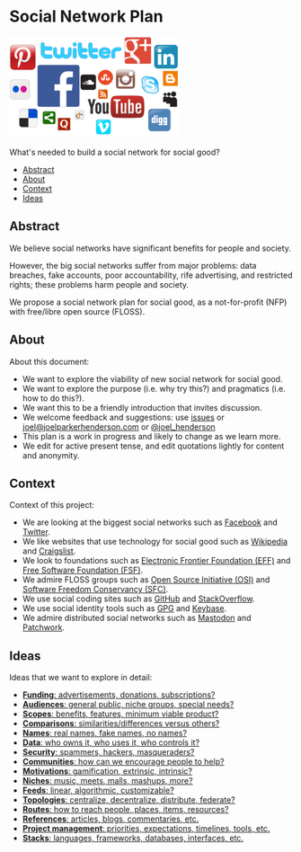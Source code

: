 # Social Network Plan

<img src="README.png" width="300" height="180" alt="Social network icons">

What's needed to build a social network for social good?

* [Abstract](#abstract)
* [About](#about)
* [Context](#context)
* [Ideas](#ideas)


## Abstract

We believe social networks have significant benefits for people and society. 

However, the big social networks suffer from major problems: data breaches, fake accounts, poor accountability, rife advertising, and restricted rights; these problems harm people and society. 

We propose a social network plan for social good, as a not-for-profit (NFP) with free/libre open source (FLOSS).


## About

About this document:

* We want to explore the viability of new social network for social good.
* We want to explore the purpose (i.e. why try this?) and pragmatics (i.e. how to do this?).
* We want this to be a friendly introduction that invites discussion.
* We welcome feedback and suggestions: use [issues](https://github.com/joelparkerhenderson/social_network_plan/issues) or joel@joelparkerhenderson.com or [@joel_henderson](https://twitter.com/joel_henderson)
* This plan is a work in progress and likely to change as we learn more.
* We edit for active present tense, and edit quotations lightly for content and anonymity.


## Context

Context of this project:
* We are looking at the biggest social networks such as 
[Facebook](https://facebook.com) and
[Twitter](https://twitter.com).
* We like websites that use technology for social good such as 
[Wikipedia](https://wikipedia.org) and
[Craigslist](https://craigslist.org).
* We look to foundations such as 
[Electronic Frontier Foundation (EFF)](http://eff.org/) and
[Free Software Foundation (FSF)](http://fsf.org).
* We admire FLOSS groups such as 
[Open Source Initiative (OSI)](http://opensource.org/) and 
[Software Freedom Conservancy (SFC)](https://sfconservancy.org/).
* We use social coding sites such as 
[GitHub](https://github.com) and
[StackOverflow](https://stackoverflow.com).
* We use social identity tools such as 
[GPG](https://www.gnupg.org/) and
[Keybase](keybase.io).
* We admire distributed social networks such as
[Mastodon](https://mastodon.social) and
[Patchwork](https://github.com/ssbc/patchwork).


## Ideas

Ideas that we want to explore in detail:

* [**Funding**: advertisements, donations, subscriptions?](docs/ideas/funding.md)
* [**Audiences**: general public, niche groups, special needs?](docs/ideas/audiences.md)
* [**Scopes**: benefits, features, minimum viable product?](docs/ideas/scopes.md)
* [**Comparisons**: similarities/differences versus others?](docs/ideas/comparisons.md)
* [**Names**: real names, fake names, no names?](docs/ideas/names.md)
* [**Data**: who owns it, who uses it, who controls it?](docs/ideas/data.md)
* [**Security**: spammers, hackers, masqueraders?](docs/ideas/security.md)
* [**Communities**: how can we encourage people to help?](docs/ideas/communities.md)
* [**Motivations**: gamification, extrinsic, intrinsic?](docs/ideas/motivations.md)
* [**Niches**: music, meets, malls, mashups, more?](docs/ideas/niches.md)
* [**Feeds**: linear, algorithmic, customizable?](docs/ideas/feeds.md)
* [**Topologies**: centralize, decentralize, distribute, federate?](docs/ideas/topologies.md)
* [**Routes**: how to reach people, places, items, resources?](docs/ideas/routes.md)
* [**References**: articles, blogs, commentaries, etc.](docs/ideas/references.md)
* [**Project management**: priorities, expectations, timelines, tools, etc.](docs/implemenations/projectmanagement.md)
* [**Stacks**: languages, frameworks, databases, interfaces, etc.](docs/implemenations/stacks.md)

<!--
Original content vs. resharing

* "Reshares are part and parcel of a community - even before the days of the Internet. For many, gossip is part of socializing. A friend posted that he's just getting married. People will want to spread the word. How can they without reshares? Rewrite it themselves? Resharing is simply part of usual human interaction."
-->


<!-- How to describe a social network?

We see challenges in how people describe social networks; we suggest starter questions.

Examples:

* **Benefits**: give me reasons to try your product.
* **Privacy**: what is your privacy policy, including sharing with 3rd party?
* **Platform**: is your product aiming to be a platform, API, plugin, integation, etc.?
* **Access**: mobile, web, desktop, native, etc.?
* **Code**: open source, closed source, etc.?
* (more?)

-->


<!--

User Experience


Sign in

Discuss sign in options via:
* Email address and password
* Multi-factor e.g. mobile phone SMS, Google Authenticator app
* Providers e.g. Google, Facebook, LinkedIn
* Protocols e.g. OAuth, SAML
* Integrators e.g. Okta.com


Stories

Discuss stories:
* Can we use RSS?
* Can we use Atom?
* Why/how to provide what companies say they want, e.g. ads, analytics, branding?

-->
